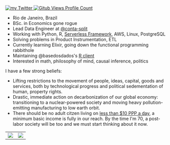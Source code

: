<div>
  <a href="https://twitter.com/pedroocava">
    <img src="https://img.shields.io/badge/Twitter-@pedroocava-1DA1F2" alt="my Twitter" />
  </a>
  <a href="https://github.com/pedroocava">
    <img src="https://komarev.com/ghpvc/?username=pedrocava&color=24292e&style=flat&label=Profile+Views" alt="Gitub Views Profile Count" />
  </a>
</div>

- Rio de Janeiro, Brazil
- BSc. in Economics gone rogue
- Lead Data Engineer at [@conta-split](https://github.com/conta-split)
- Working with Python, R, [Serverless Framework](https://www.serverless.com/), AWS, Linux, PostgreSQL
- Solving problems in Product Instrumentation, ETL
- Currently learning Elixir, going down the functional programming rabbithole
- Maintaining @basedosdados's [R client](https://github.com/basedosdados/mais)
- Interested in math, philosophy of mind, causal inference, politics

I have a few strong beliefs:

- Lifting restrictions to the movement of people, ideas, capital, goods and services, both by technological progress and political sedementation of human, property rights.
- Drastic, immediate action on decarbonization of our global economy: transitioning to a nuclear-powered society and moving heavy pollution-emitting manufacturing to low earth orbit.
- There should be no adult citzen living on [less than $10 PPP a day](https://ourworldindata.org/extreme-poverty), a minimum basic income is fully in our reach. By the time I'm 70, a post-labor society will be too and we must start thinking about it now.

<table>
  <tr>
    <td align="center" style="padding=0;width=50%;">
      <img align="center" style="padding=0;" src="https://github-readme-stats.vercel.app/api?username=pedrocava&show_icons=true&theme=default&count_private=true&hide_border=true&icon_color=41B883&title_color=41B883&text_color=34495E&bg_color=00000000" />
    </td>
    <td align="center" style="padding=0;width=50%;">
      <img align="center" style="padding=0;" src="https://github-readme-stats.vercel.app/api/top-langs/?username=pedrocava&hide=html,tex,jupyter%20notebook&layout=compact&hide_border=true&icon_color=41B883&title_color=41B883&text_color=34495E&bg_color=00000000" />
    </td>
  </tr>
</table>
